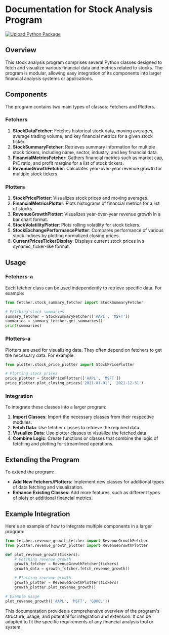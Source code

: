 # Documentation for Stock Analysis Program

[![Upload Python Package](https://github.com/Visionary-Code-Works/stock-analysis-program/actions/workflows/python_publish.yml/badge.svg)](https://github.com/Visionary-Code-Works/stock-analysis-program/actions/workflows/python_publish.yml)

## Overview

This stock analysis program comprises several Python classes designed to fetch and visualize various financial data and metrics related to stocks. The program is modular, allowing easy integration of its components into larger financial analysis systems or applications.

## Components

The program contains two main types of classes: Fetchers and Plotters.

### Fetchers

1. **StockDataFetcher**: Fetches historical stock data, moving averages, average trading volume, and key financial metrics for a given stock ticker.
2. **StockSummaryFetcher**: Retrieves summary information for multiple stock tickers, including name, sector, industry, and key financial data.
3. **FinancialMetricsFetcher**: Gathers financial metrics such as market cap, P/E ratio, and profit margins for a list of stock tickers.
4. **RevenueGrowthFetcher**: Calculates year-over-year revenue growth for multiple stock tickers.

### Plotters

1. **StockPricePlotter**: Visualizes stock prices and moving averages.
2. **FinancialMetricsPlotter**: Plots histograms of financial metrics for a list of stocks.
3. **RevenueGrowthPlotter**: Visualizes year-over-year revenue growth in a bar chart format.
4. **StockVolatilityPlotter**: Plots rolling volatility for stock tickers.
5. **StockExchangePerformancePlotter**: Compares performance of various stock indices by plotting normalized closing prices.
6. **CurrentPricesTickerDisplay**: Displays current stock prices in a dynamic, ticker-like format.

## Usage

### Fetchers-a

Each fetcher class can be used independently to retrieve specific data. For example:

```python
from fetcher.stock_summary_fetcher import StockSummaryFetcher

# Fetching stock summaries
summary_fetcher = StockSummaryFetcher(['AAPL', 'MSFT'])
summaries = summary_fetcher.get_summaries()
print(summaries)
```

### Plotters-a

Plotters are used for visualizing data. They often depend on fetchers to get the necessary data. For example:

```python
from plotter.stock_price_plotter import StockPricePlotter

# Plotting stock prices
price_plotter = StockPricePlotter(['AAPL', 'MSFT'])
price_plotter.plot_closing_prices('2021-01-01', '2021-12-31')
```

### Integration

To integrate these classes into a larger program:

1. **Import Classes**: Import the necessary classes from their respective modules.
2. **Fetch Data**: Use fetcher classes to retrieve the required data.
3. **Visualize Data**: Use plotter classes to visualize the fetched data.
4. **Combine Logic**: Create functions or classes that combine the logic of fetching and plotting for streamlined operations.

## Extending the Program

To extend the program:

- **Add New Fetchers/Plotters**: Implement new classes for additional types of data fetching and visualization.
- **Enhance Existing Classes**: Add more features, such as different types of plots or additional financial metrics.

## Example Integration

Here's an example of how to integrate multiple components in a larger program:

```python
from fetcher.revenue_growth_fetcher import RevenueGrowthFetcher
from plotter.revenue_growth_plotter import RevenueGrowthPlotter

def plot_revenue_growth(tickers):
    # Fetching revenue growth
    growth_fetcher = RevenueGrowthFetcher(tickers)
    growth_data = growth_fetcher.fetch_revenue_growth()

    # Plotting revenue growth
    growth_plotter = RevenueGrowthPlotter(tickers)
    growth_plotter.plot_revenue_growth()

# Example usage
plot_revenue_growth(['AAPL', 'MSFT', 'GOOGL'])
```

This documentation provides a comprehensive overview of the program's structure, usage, and potential for integration and extension. It can be adapted to fit the specific requirements of any financial analysis tool or system.
